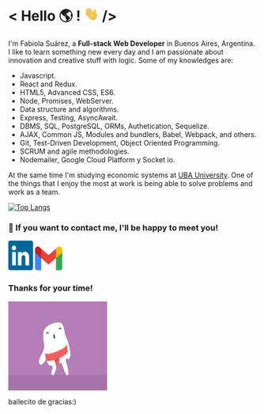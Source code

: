 # < Hello 🌎 ! <img src= "wave.gif" width="30px"/> />
 I'm Fabiola Suárez, a **Full-stack Web Developer** in Buenos Aires, Argentina. I like to learn something new every day and I am passionate about innovation and creative stuff with logic. Some of my knowledges are:
* Javascript.
* React and Redux.
* HTML5, Advanced CSS, ES6.
* Node, Promises, WebServer.
* Data structure and algorithms.
* Express, Testing, AsyncAwait.
* DBMS, SQL, PostgreSQL, ORMs, Authetication, Sequelize.
* AJAX, Common JS, Modules and bundlers, Babel, Webpack, and others.
* Git, Test-Driven Development, Object Oriented Programming.
* SCRUM and agile methodologies.
* Nodemailer, Google Cloud Platform y Socket io.

 At the same time I'm studying economic systems at <a href="https://www.economicas.uba.ar/alumnos/sistemas/"> UBA University</a>. One of the things that I enjoy the most at work is being able to solve problems and work as a team. 

[![Top Langs](https://github-readme-stats.vercel.app/api/top-langs/?username=fabiolajsm&layout=compact)](https://github.com/fabiolajsm/github-readme-stats)
### 🔎 If you want to contact me, I'll be happy to meet you!   
<a title="LinkedIn" href="https://www.linkedin.com/in/fabiolajsm/"><img src="https://raw.githubusercontent.com/triciopa/triciopa/main/logos/others/linkedin-icon-2.svg" alt="LinkedIn" height="60" width="50"/></a> <a href="mailto:suarezfabiola17@gmail.com"> <img alt="E-mail" src="gmail.png" height="48" width="55" ></a>   


### Thanks for your time!
<img align="center" width="200" height="180" src="good.gif"></a>

bailecito de gracias:)

